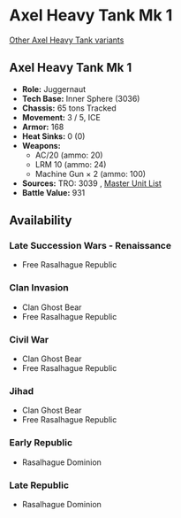 # Axel Heavy Tank Mk 1 

[Other Axel Heavy Tank variants](../axel_heavy_tank.md) 

## Axel Heavy Tank Mk 1 

- **Role:** Juggernaut 
- **Tech Base:** Inner Sphere (3036) 
- **Chassis:** 65 tons Tracked 
- **Movement:** 3 / 5, ICE 
- **Armor:** 168 
- **Heat Sinks:** 0 (0) 
- **Weapons:** 
  - AC/20 (ammo: 20) 
  - LRM 10 (ammo: 24) 
  - Machine Gun × 2 (ammo: 100) 
- **Sources:** TRO: 3039 , [Master Unit List](http://masterunitlist.info/Unit/Details/180) 
- **Battle Value:** 931 

## Availability 

### Late Succession Wars - Renaissance 

- Free Rasalhague Republic 

### Clan Invasion 

- Clan Ghost Bear 
- Free Rasalhague Republic 

### Civil War 

- Clan Ghost Bear 
- Free Rasalhague Republic 

### Jihad 

- Clan Ghost Bear 
- Free Rasalhague Republic 

### Early Republic 

- Rasalhague Dominion 

### Late Republic 

- Rasalhague Dominion 

